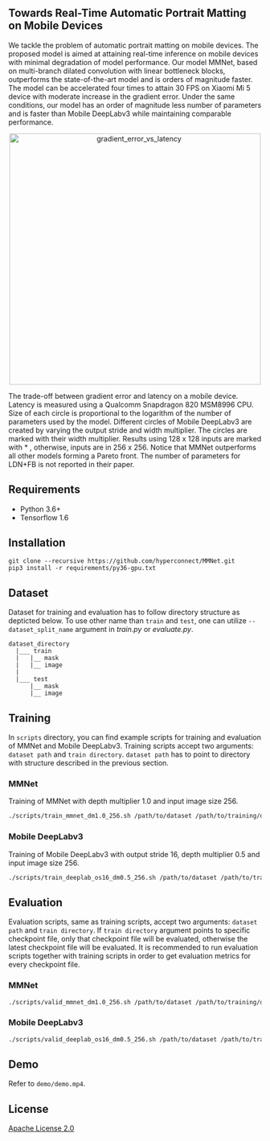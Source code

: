 ## Towards Real-Time Automatic Portrait Matting on Mobile Devices

We tackle the problem of automatic portrait matting on mobile devices.
The proposed model is aimed at attaining real-time inference on mobile devices with minimal degradation of model performance.
Our model MMNet, based on multi-branch dilated convolution with linear bottleneck blocks, outperforms the state-of-the-art model and is orders of magnitude faster.
The model can be accelerated four times to attain 30 FPS on Xiaomi Mi 5 device with moderate increase in the gradient error.
Under the same conditions, our model has an order of magnitude less number of parameters and is faster than Mobile DeepLabv3 while maintaining comparable performance.

<p align="center">
  <img src="https://raw.githubusercontent.com/hyperconnect/MMNet/master/figure/gradient_error_vs_latency.png", width="500", alt="gradient_error_vs_latency">
</p>

The trade-off between gradient error and latency on a mobile device.
Latency is measured using a Qualcomm Snapdragon 820 MSM8996 CPU.
Size of each circle is proportional to the logarithm of the number of parameters used by the model.
Different circles of Mobile DeepLabv3 are created by varying the output stride and width multiplier.
The circles are marked with their width multiplier.
Results using 128 x 128 inputs are marked with * , otherwise, inputs are in 256 x 256.
Notice that MMNet outperforms all other models forming a Pareto front.
The number of parameters for LDN+FB is not reported in their paper.


## Requirements

- Python 3.6+
- Tensorflow 1.6

## Installation

```
git clone --recursive https://github.com/hyperconnect/MMNet.git
pip3 install -r requirements/py36-gpu.txt
```

## Dataset
Dataset for training and evaluation has to follow directory structure as depticted below.
To use other name than `train` and `test`, one can utilize `--dataset_split_name` argument in *train.py* or *evaluate.py*.
```
dataset_directory
  |___ train
  |   |__ mask
  |   |__ image
  |
  |___ test
      |__ mask
      |__ image
```


## Training
In `scripts` directory, you can find example scripts for training and evaluation of MMNet and Mobile DeepLabv3.
Training scripts accept two arguments: `dataset path` and `train directory`.
`dataset path` has to point to directory with structure described in the previous section.

### MMNet
Training of MMNet with depth multiplier 1.0 and input image size 256.

```bash
./scripts/train_mmnet_dm1.0_256.sh /path/to/dataset /path/to/training/directory
```

### Mobile DeepLabv3
Training of Mobile DeepLabv3 with output stride 16, depth multiplier 0.5 and input image size 256.

```bash
./scripts/train_deeplab_os16_dm0.5_256.sh /path/to/dataset /path/to/training/directory
```



## Evaluation
Evaluation scripts, same as training scripts, accept two arguments: `dataset path` and `train directory`.
If `train directory` argument points to specific checkpoint file, only that checkpoint file will be evaluated, otherwise the latest checkpoint file will be evaluated.
It is recommended to run evaluation scripts together with training scripts in order to get evaluation metrics for every checkpoint file.

### MMNet

```bash
./scripts/valid_mmnet_dm1.0_256.sh /path/to/dataset /path/to/training/directory
```

### Mobile DeepLabv3

```bash
./scripts/valid_deeplab_os16_dm0.5_256.sh /path/to/dataset /path/to/training/directory
```

## Demo

Refer to `demo/demo.mp4`.

## License

[Apache License 2.0](LICENSE)
